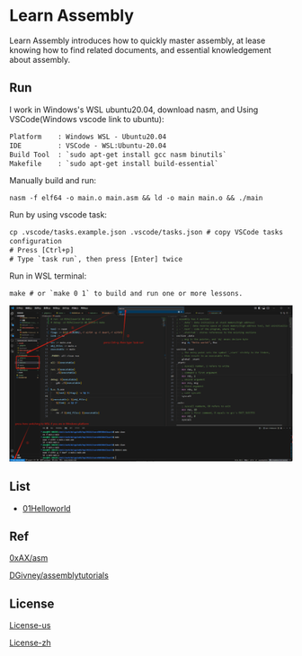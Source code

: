 # Learn Assembly

Learn Assembly introduces how to quickly master assembly, at lease knowing how to find related documents, and essential knowledgement about assembly.

<!-- Content mostly ref to [Ref](#ref), you can read directly by original author, or learn more clear way by this documentation. -->

## Run

I work in Windows's WSL ubuntu20.04, download nasm, and Using VSCode(Windows vscode link to ubuntu):

```
Platform    : Windows WSL - Ubuntu20.04
IDE         : VSCode - WSL:Ubuntu-20.04
Build Tool  : `sudo apt-get install gcc nasm binutils`
Makefile    : `sudo apt-get install build-essential`
```

Manually build and run:

    nasm -f elf64 -o main.o main.asm && ld -o main main.o && ./main
 <!-- Makefile is optional, you can build&&run by `nasm -f elf64 -o main.o main.asm && ld -o main main.o && ./main`. -->

Run by using vscode task:

<!-- After basic environment is ready, you can quickly run in VSCode: -->
    cp .vscode/tasks.example.json .vscode/tasks.json # copy VSCode tasks configuration
    # Press [Ctrl+p]
    # Type `task run`, then press [Enter] twice

Run in WSL terminal:

    make # or `make 0 1` to build and run one or more lessons.

![01Helloworld](./Assets/01Helloworld01.jpg)

## List

+ [01Helloworld](./01Helloworld/README.md)

## Ref

[0xAX/asm](https://github.com/0xAX/asm/blob/master/content/asm_1.md)

[DGivney/assemblytutorials](https://github.com/DGivney/assemblytutorials)

## License

[License-us](./License)

[License-zh](./License.zh)
